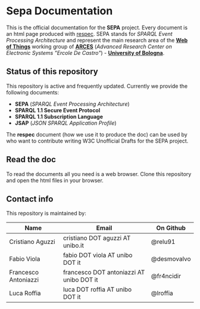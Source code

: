 # Sepa Documentation
This is the official documentation for the **SEPA** project. Every document is an html page produced with [respec](https://github.com/w3c/respec/wiki). SEPA stands for *SPARQL Event Processing Architecture* and represent the main research area of the [**Web of Things**](http://wot.arces.unibo.it) working group of [**ARCES**](http://www.arces.unibo.it) (*Advanced Research Center on Electronic Systems "Ercole De Castro"*) - [**University of Bologna**](http://www.unibo.it).

## Status of this repository
This repository is active and frequently updated. Currently we provide the following documents:

* **SEPA** (*SPARQL Event Processing Architecture*)
* **SPARQL 1.1 Secure Event Protocol**
* **SPARQL 1.1 Subscription Language**
* **JSAP** (*JSON SPARQL Application Profile*) 

The **respec** document (how we use it to produce the doc) can be used by who want to contribute writing W3C Unofficial Drafts for the SEPA project.

## Read the doc
To read the documents all you need is a web browser. Clone this repository and open the html files in your browser.

## Contact info
This repository is maintained by:

Name | Email | On Github
---- | ----- | ---------
Cristiano Aguzzi | cristiano DOT aguzzi AT unibo.it | @relu91
Fabio Viola | fabio DOT viola AT unibo DOT it | @desmovalvo
Francesco Antoniazzi | francesco DOT antoniazzi AT unibo DOT it | @fr4ncidir
Luca Roffia | luca DOT roffia AT unibo DOT it | @lroffia